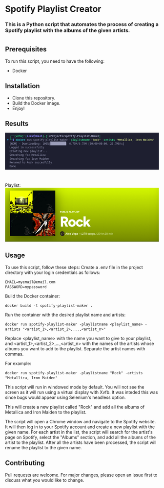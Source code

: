 # Spotify Playlist Creator

### This is a Python script that automates the process of creating a Spotify playlist with the albums of the given artists.

#

## Prerequisites

To run this script, you need to have the following:

- Docker

## Installation

- Clone this repository.
- Build the Docker image.
- Enjoy!

## Results

![Alt text](./pictures/sample.png)

#

Playlist:
![Alt text](./pictures/playlist.png)

## Usage

To use this script, follow these steps:
Create a .env file in the project directory with your login credentials as follows:

```
EMAIL=myemail@email.com
PASSWORD=mypassword
```

Build the Docker container:

```
docker build -t spotify-playlist-maker .
```

Run the container with the desired playlist name and artists:

```
docker run spotify-playlist-maker -playlistname <playlist_name> -artists "<artist_1>,<artist_2>,...,<artist_n>"
```

Replace <playlist_name> with the name you want to give to your playlist, and <artist_1>,<artist_2>,...,<artist_n> with the names of the artists whose albums you want to add to the playlist. Separate the artist names with commas.

For example:

```
docker run spotify-playlist-maker -playlistname "Rock" -artists "Metallica, Iron Maiden"
```

This script will run in windowed mode by default. You will not see the screen as it will run using a virtual display with Xvfb. It was inteded this was since bugs would appear using Selenium's headless option.

This will create a new playlist called "Rock" and add all the albums of Metallica and Iron Maiden to the playlist.

The script will open a Chrome window and navigate to the Spotify website. It will then log in to your Spotify account and create a new playlist with the given name.
For each artist in the list, the script will search for the artist's page on Spotify, select the "Albums" section, and add all the albums of the artist to the playlist.
After all the artists have been processed, the script will rename the playlist to the given name.

## Contributing

Pull requests are welcome. For major changes, please open an issue first to discuss what you would like to change.
